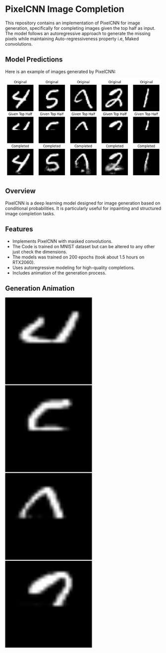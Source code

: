 # PixelCNN Image Completion

This repository contains an implementation of PixelCNN for image generation, specifically for completing images given the top half as input. The model follows an autoregressive approach to generate the missing pixels while maintaining Auto-regressiveness property i.e, Maked convolutions.


## Model Predictions

Here is an example of images generated by PixelCNN:

![Model Predictions](output.png)  


## Overview

PixelCNN is a deep learning model designed for image generation based on conditional probabilities. It is particularly useful for inpainting and structured image completion tasks.

## Features

- Implements PixelCNN with masked convolutions.
- The Code is trained on MNIST dataset but can be altered to any other just check the dimensions.
- The models was trained on 200 epochs (took about 1.5 hours on RTX2060).
- Uses autoregressive modeling for high-quality completions.
- Includes animation of the generation process.


## Generation Animation

![Generation Animation](animations/raster_scan_0.jpg)  
![Generation Animation](animations/raster_scan_1.jpg)  
![Generation Animation](animations/raster_scan_2.jpg)  
![Generation Animation](animations/raster_scan_3.jpg)  
